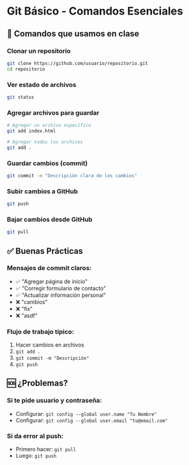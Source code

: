 # Git Básico - Comandos Esenciales

## 🔧 Comandos que usamos en clase

### Clonar un repositorio
```bash
git clone https://github.com/usuario/repositorio.git
cd repositorio
```

### Ver estado de archivos
```bash
git status
```

### Agregar archivos para guardar
```bash
# Agregar un archivo específico
git add index.html

# Agregar todos los archivos
git add .
```

### Guardar cambios (commit)
```bash
git commit -m "Descripción clara de los cambios"
```

### Subir cambios a GitHub
```bash
git push
```

### Bajar cambios desde GitHub
```bash
git pull
```

## ✅ Buenas Prácticas

### Mensajes de commit claros:
- ✅ "Agregar página de inicio"
- ✅ "Corregir formulario de contacto"
- ✅ "Actualizar información personal"
- ❌ "cambios"
- ❌ "fix"
- ❌ "asdf"

### Flujo de trabajo típico:
1. Hacer cambios en archivos
2. `git add .`
3. `git commit -m "Descripción"`
4. `git push`

## 🆘 ¿Problemas?

### Si te pide usuario y contraseña:
- Configurar: `git config --global user.name "Tu Nombre"`
- Configurar: `git config --global user.email "tu@email.com"`

### Si da error al push:
- Primero hacer: `git pull`
- Luego: `git push`